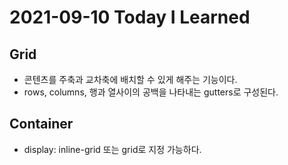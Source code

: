 # 2021-09-10 Today I Learned

## Grid
* 콘텐츠를 주축과 교차축에 배치할 수 있게 해주는 기능이다.
* rows, columns, 행과 열사이의 공백을 나타내는 gutters로 구성된다.

## Container
* display: inline-grid 또는 grid로 지정 가능하다.

### 
